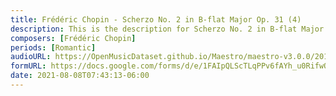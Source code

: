 ```yaml
---
title: Frédéric Chopin - Scherzo No. 2 in B-flat Major Op. 31 (4)
description: This is the description for Scherzo No. 2 in B-flat Major Op. 31 by Frédéric Chopin
composers: [Frédéric Chopin]
periods: [Romantic]
audioURL: https://OpenMusicDataset.github.io/Maestro/maestro-v3.0.0/2017/MIDI-Unprocessed_057_PIANO057_MID--AUDIO-split_07-07-17_Piano-e_1-07_wav--5.midi
formURL: https://docs.google.com/forms/d/e/1FAIpQLScTLqPPv6fAYh_u0RifwQHfpntKYE_lrC74fBxszIGOHbXTaA/viewform
date: 2021-08-08T07:43:13-06:00
---
```

